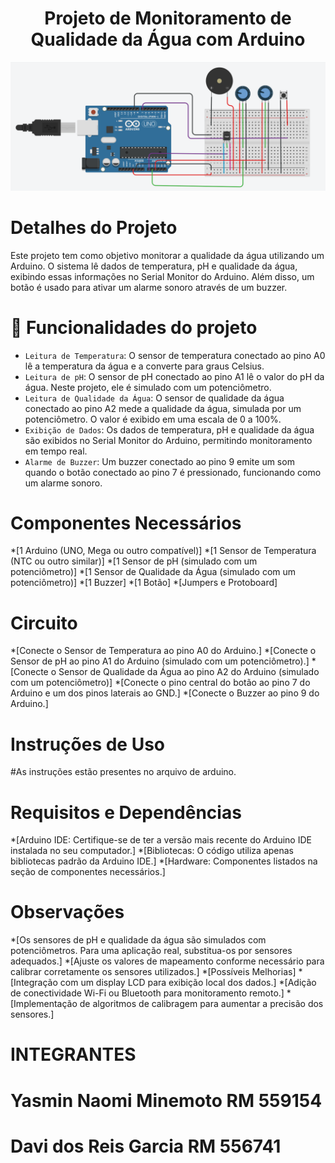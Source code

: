 <h1 align="center"> Projeto de Monitoramento de Qualidade da Água com Arduino</h1>

![iamgem do arduino](circuito.png)

# Detalhes do Projeto
Este projeto tem como objetivo monitorar a qualidade da água utilizando um Arduino. O sistema lê dados de temperatura, pH e qualidade da água, exibindo essas informações no Serial Monitor do Arduino. Além disso, um botão é usado para ativar um alarme sonoro através de um buzzer.

# :hammer: Funcionalidades do projeto

- `Leitura de Temperatura`: O sensor de temperatura conectado ao pino A0 lê a temperatura da água e a converte para graus Celsius.
- `Leitura de pH`: O sensor de pH conectado ao pino A1 lê o valor do pH da água. Neste projeto, ele é simulado com um potenciômetro.
- `Leitura de Qualidade da Água`: O sensor de qualidade da água conectado ao pino A2 mede a qualidade da água, simulada por um potenciômetro. O valor é exibido em uma escala de 0 a 100%.
- `Exibição de Dados`: Os dados de temperatura, pH e qualidade da água são exibidos no Serial Monitor do Arduino, permitindo monitoramento em tempo real.
- `Alarme de Buzzer`: Um buzzer conectado ao pino 9 emite um som quando o botão conectado ao pino 7 é pressionado, funcionando como um alarme sonoro.


# Componentes Necessários
*[1 Arduino (UNO, Mega ou outro compatível)]
*[1 Sensor de Temperatura (NTC ou outro similar)]
*[1 Sensor de pH (simulado com um potenciômetro)]
*[1 Sensor de Qualidade da Água (simulado com um potenciômetro)]
*[1 Buzzer]
*[1 Botão]
*[Jumpers e Protoboard]

# Circuito
*[Conecte o Sensor de Temperatura ao pino A0 do Arduino.]
*[Conecte o Sensor de pH ao pino A1 do Arduino (simulado com um potenciômetro).]
*[Conecte o Sensor de Qualidade da Água ao pino A2 do Arduino (simulado com um potenciômetro)]
*[Conecte o pino central do botão ao pino 7 do Arduino e um dos pinos laterais ao GND.]
*[Conecte o Buzzer ao pino 9 do Arduino.]

# Instruções de Uso
#As instruções estão presentes no arquivo de arduino.

# Requisitos e Dependências
*[Arduino IDE: Certifique-se de ter a versão mais recente do Arduino IDE instalada no seu computador.]
*[Bibliotecas: O código utiliza apenas bibliotecas padrão da Arduino IDE.]
*[Hardware: Componentes listados na seção de componentes necessários.]

# Observações
*[Os sensores de pH e qualidade da água são simulados com potenciômetros. Para uma aplicação real, substitua-os por sensores adequados.]
*[Ajuste os valores de mapeamento conforme necessário para calibrar corretamente os sensores utilizados.]
*[Possíveis Melhorias]
*[Integração com um display LCD para exibição local dos dados.]
*[Adição de conectividade Wi-Fi ou Bluetooth para monitoramento remoto.]
*[Implementação de algoritmos de calibragem para aumentar a precisão dos sensores.]

# INTEGRANTES
# Yasmin Naomi Minemoto RM 559154
# Davi dos Reis Garcia RM 556741

